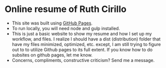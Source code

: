 # Online resume of Ruth Cirillo
* This site was built using [GitHub Pages](https://pages.github.com/). 
* To run locally, you will need node and gulp installed. 
* This is just a basic website to show my resume and how I set up my workflow, and files. I realize I should have a dist (distribution) folder that have my files minimized, optimized, etc. except, I am still trying to figure out to to utilize Github pages to its full extent. If you know how to do subsites on github pages, let me know.
* Concerns, compliments, constructive criticism? Send me a message.



